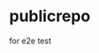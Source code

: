 # publicrepo
for e2e test































































































































































































































































































































































































































































































































